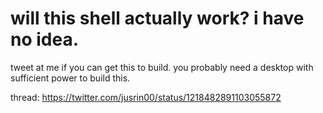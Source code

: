# will this shell actually work? i have no idea.

tweet at me if you can get this to build. you probably need a desktop with sufficient power to build this.

thread: <https://twitter.com/jusrin00/status/1218482891103055872>
